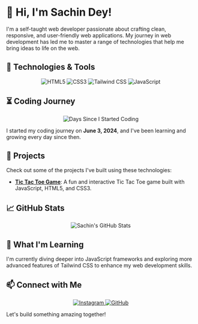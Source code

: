 # 👋 Hi, I'm Sachin Dey!

I'm a self-taught web developer passionate about crafting clean, responsive, and user-friendly web applications. My journey in web development has led me to master a range of technologies that help me bring ideas to life on the web.

## 🚀 Technologies & Tools

<p align="center">
  <img src="https://img.shields.io/badge/HTML5-E34F26?style=for-the-badge&logo=html5&logoColor=white" src="https://developer.mozilla.org/en-US/docs/Web/HTML" alt="HTML5" />
  <img src="https://img.shields.io/badge/CSS3-1572B6?style=for-the-badge&logo=css3&logoColor=white" src="https://developer.mozilla.org/en-US/docs/Web/CSS" alt="CSS3" />
  <img src="https://img.shields.io/badge/Tailwind_CSS-38B2AC?style=for-the-badge&logo=tailwind-css&logoColor=white" src="https://tailwindcss.com/" alt="Tailwind CSS" />
  <img src="https://img.shields.io/badge/JavaScript-F7DF1E?style=for-the-badge&logo=javascript&logoColor=black" src="https://developer.mozilla.org/en-US/docs/Web/JavaScript" alt="JavaScript" />
</p>

## ⏳ Coding Journey

<p align="center">
  <img src="https://img.shields.io/badge/Days%20since%20I%20started%20coding-__DAYS__-brightgreen?style=for-the-badge" alt="Days Since I Started Coding" />
</p>

I started my coding journey on **June 3, 2024**, and I've been learning and growing every day since then.


## 🎯 Projects

Check out some of the projects I've built using these technologies:

- **[Tic Tac Toe Game](https://github.com/thesachindey/tictactoe)**: A fun and interactive Tic Tac Toe game built with JavaScript, HTML5, and CSS3.
  
## 📈 GitHub Stats

<p align="center">
  <img src="https://github-readme-stats.vercel.app/api?username=thesachindey&show_icons=true&theme=radical" alt="Sachin's GitHub Stats" />
</p>

## 🌱 What I'm Learning

I'm currently diving deeper into JavaScript frameworks and exploring more advanced features of Tailwind CSS to enhance my web development skills.

## 📫 Connect with Me

<p align="center">
  <a href="https://www.instagram.com/thesachindey">
    <img src="https://img.shields.io/badge/Instagram-E4405F?style=for-the-badge&logo=instagram&logoColor=white" alt="Instagram" />
  </a>
  <a href="https://github.com/thesachindey">
    <img src="https://img.shields.io/badge/GitHub-181717?style=for-the-badge&logo=github&logoColor=white" alt="GitHub" />
  </a>
</p>

Let's build something amazing together!




<!---
Thesachindey/Thesachindey is a ✨ special ✨ repository because its `README.md` (this file) appears on your GitHub profile.
You can click the Preview link to take a look at your changes.
--->
